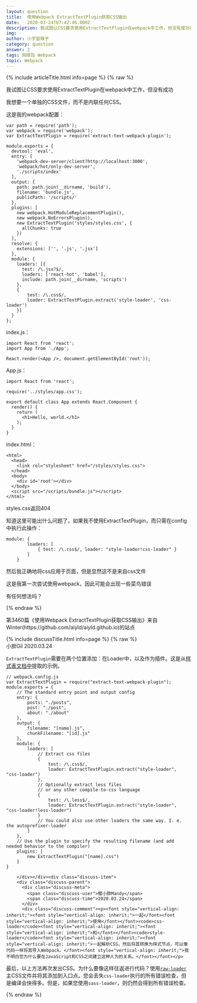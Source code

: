 ```yaml
---
layout: question
title:  使用Webpack ExtractTextPlugin获取CSS输出
date:   2020-03-24T07:42:46.000Z
description: 我试图让CSS要求使用ExtractTextPlugin在webpack中工作，但没有成功我想要一个单独的CSS文件，而不是内联任何CSS。 这是...
img: 
author: 小宇宙猴子
category: question
answer: 2
tags: 网络包 Webpack
topic: Webpack
---
```

<div class="article-root">
  <div class="article">
    {% include articleTitle.html info=page %}
    {% raw %}
    <div class="article-content"><p><font style="vertical-align: inherit;"><font style="vertical-align: inherit;">我试图让CSS要求使用ExtractTextPlugin在webpack中工作，但没有成功</font></font></p>

<p><font style="vertical-align: inherit;"><font style="vertical-align: inherit;">我想要一个单独的CSS文件，而不是内联任何CSS。 </font></font></p>

<p><font style="vertical-align: inherit;"><font style="vertical-align: inherit;">这是我的webpack配置：</font></font></p>

<pre><code>var path = require('path');<font></font>
var webpack = require('webpack');<font></font>
var ExtractTextPlugin = require('extract-text-webpack-plugin');<font></font>
<font></font>
module.exports = {<font></font>
  devtool: 'eval',<font></font>
  entry: [<font></font>
    'webpack-dev-server/client?http://localhost:3000',<font></font>
    'webpack/hot/only-dev-server',<font></font>
    './scripts/index'<font></font>
  ],<font></font>
  output: {<font></font>
    path: path.join(__dirname, 'build'),<font></font>
    filename: 'bundle.js',<font></font>
    publicPath: '/scripts/'<font></font>
  },<font></font>
  plugins: [<font></font>
    new webpack.HotModuleReplacementPlugin(),<font></font>
    new webpack.NoErrorsPlugin(),<font></font>
    new ExtractTextPlugin('styles/styles.css', {<font></font>
      allChunks: true<font></font>
    })<font></font>
  ],<font></font>
  resolve: {<font></font>
    extensions: ['', '.js', '.jsx']<font></font>
  },<font></font>
  module: {<font></font>
    loaders: [{<font></font>
      test: /\.jsx?$/,<font></font>
      loaders: ['react-hot', 'babel'],<font></font>
      include: path.join(__dirname, 'scripts')<font></font>
    },<font></font>
    {<font></font>
        test: /\.css$/,<font></font>
        loader: ExtractTextPlugin.extract('style-loader', 'css-loader')<font></font>
    }]<font></font>
  }<font></font>
};<font></font>
</code></pre>

<p><font style="vertical-align: inherit;"><font style="vertical-align: inherit;">index.js：</font></font></p>

<pre><code>import React from 'react';<font></font>
import App from './App';<font></font>
<font></font>
React.render(&lt;App /&gt;, document.getElementById('root'));<font></font>
</code></pre>

<p><font style="vertical-align: inherit;"><font style="vertical-align: inherit;">App.js：</font></font></p>

<pre><code>import React from 'react';<font></font>
<font></font>
require('../styles/app.css');<font></font>
<font></font>
export default class App extends React.Component {<font></font>
  render() {<font></font>
    return (<font></font>
      &lt;h1&gt;Hello, world.&lt;/h1&gt;<font></font>
    );<font></font>
  }<font></font>
}<font></font>
</code></pre>

<p><font style="vertical-align: inherit;"><font style="vertical-align: inherit;">index.html：</font></font></p>

<pre><code>&lt;html&gt;<font></font>
  &lt;head&gt;<font></font>
    &lt;link rel="stylesheet" href="/styles/styles.css"&gt;<font></font>
  &lt;/head&gt;<font></font>
  &lt;body&gt;<font></font>
    &lt;div id='root'&gt;&lt;/div&gt;<font></font>
  &lt;/body&gt;<font></font>
  &lt;script src="/scripts/bundle.js"&gt;&lt;/script&gt;<font></font>
&lt;/html&gt;<font></font>
</code></pre>

<p><font style="vertical-align: inherit;"><font style="vertical-align: inherit;">styles.css返回404</font></font></p>

<p><font style="vertical-align: inherit;"><font style="vertical-align: inherit;">知道这里可能出什么问题了。</font><font style="vertical-align: inherit;">如果我不使用ExtractTextPlugin，而只需在config中执行此操作：</font></font></p>

<pre><code>module: {<font></font>
        loaders: [<font></font>
            { test: /\.css$/, loader: "style-loader!css-loader" }<font></font>
        ]<font></font>
    }<font></font>
</code></pre>

<p><font style="vertical-align: inherit;"><font style="vertical-align: inherit;">然后我正确地将css应用于页面，但是显然这不是来自css文件</font></font></p>

<p><font style="vertical-align: inherit;"><font style="vertical-align: inherit;">这是我第一次尝试使用webpack，因此可能会出现一些菜鸟错误</font></font></p>

<p><font style="vertical-align: inherit;"><font style="vertical-align: inherit;">有任何想法吗？</font></font></p></div>
    {% endraw %}
  </div>
  <p class="winter_mark">第3460篇《使用Webpack ExtractTextPlugin获取CSS输出》来自Winter(https://github.com/aiyld/aiyld.github.io)的站点</p>
  <div class="discuss-wrapper">
    {% include discussTitle.html info=page %}
    {% raw %}
    <div class="discuss-list">
    <div class="discuss-item">
        <div class="discuss-parent">
          <div class="discuss-meta">
            <span class="discuss-user">小胖Gil</span>
            <span class="discuss-time">2020.03.24</span>
          </div>
          <div class="discuss-comment"><p><code>ExtractTextPlugin</code><font style="vertical-align: inherit;"><font style="vertical-align: inherit;">需要在两个位置添加：在Loader中，以及作为插件。</font><font style="vertical-align: inherit;">这是从</font></font><a href="http://webpack.github.io/docs/stylesheets.html#separate-css-bundle" rel="noreferrer"><font style="vertical-align: inherit;"><font style="vertical-align: inherit;">样式表文档中</font></font></a><font style="vertical-align: inherit;"><font style="vertical-align: inherit;">提取的示例</font><font style="vertical-align: inherit;">。</font></font></p>

<pre class="lang-js prettyprint-override"><code>// webpack.config.js<font></font>
var ExtractTextPlugin = require("extract-text-webpack-plugin");<font></font>
module.exports = {<font></font>
    // The standard entry point and output config<font></font>
    entry: {<font></font>
        posts: "./posts",<font></font>
        post: "./post",<font></font>
        about: "./about"<font></font>
    },<font></font>
    output: {<font></font>
        filename: "[name].js",<font></font>
        chunkFilename: "[id].js"<font></font>
    },<font></font>
    module: {<font></font>
        loaders: [<font></font>
            // Extract css files<font></font>
            {<font></font>
                test: /\.css$/,<font></font>
                loader: ExtractTextPlugin.extract("style-loader", "css-loader")<font></font>
            },<font></font>
            // Optionally extract less files<font></font>
            // or any other compile-to-css language<font></font>
            {<font></font>
                test: /\.less$/,<font></font>
                loader: ExtractTextPlugin.extract("style-loader", "css-loader!less-loader")<font></font>
            }<font></font>
            // You could also use other loaders the same way. I. e. the autoprefixer-loader<font></font>
        ]<font></font>
    },<font></font>
    // Use the plugin to specify the resulting filename (and add needed behavior to the compiler)<font></font>
    plugins: [<font></font>
        new ExtractTextPlugin("[name].css")<font></font>
    ]<font></font>
}<font></font>
</code></pre></div>
        </div></div><div class="discuss-item">
        <div class="discuss-parent">
          <div class="discuss-meta">
            <span class="discuss-user">樱小胖Mandy</span>
            <span class="discuss-time">2020.03.24</span>
          </div>
          <div class="discuss-comment"><p><font style="vertical-align: inherit;"><font style="vertical-align: inherit;">一起</font><font style="vertical-align: inherit;">使用</font></font><code>css-loader</code><font style="vertical-align: inherit;"><font style="vertical-align: inherit;">和</font></font><code>style-loader</code><font style="vertical-align: inherit;"><font style="vertical-align: inherit;">一起解析CSS，然后将其转换为样式节点，可以像代码一样将其导入Webpack。</font><font style="vertical-align: inherit;">我不明白您为什么要在JavaScript和CSS之间建立这种人为的关系。</font></font></p>

<p><font style="vertical-align: inherit;"><font style="vertical-align: inherit;">最后，以上方法再次发出CSS。</font><font style="vertical-align: inherit;">为什么要像这样往返进行代码？</font><font style="vertical-align: inherit;">使用</font></font><a href="https://github.com/webpack-contrib/raw-loader" rel="nofollow noreferrer"><code>raw-loader</code></a><font style="vertical-align: inherit;"><font style="vertical-align: inherit;">主CSS文件并将其添加到入口点。</font><font style="vertical-align: inherit;">您会丢失</font></font><code>css-loader</code><font style="vertical-align: inherit;"><font style="vertical-align: inherit;">执行的</font><font style="vertical-align: inherit;">所有错误检查</font><font style="vertical-align: inherit;">，但是编译会快得多。</font><font style="vertical-align: inherit;">但是，如果您使用</font></font><code>sass-loader</code><font style="vertical-align: inherit;"><font style="vertical-align: inherit;">，则仍然会得到所有错误检查。</font></font></p></div>
        </div></div>
    </div>
    {% endraw %}
  </div>
<div>

